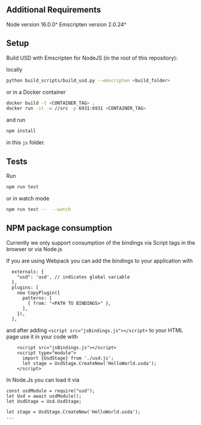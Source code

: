 Additional Requirements
-----------------------

Node version 16.0.0^
Emscripten version 2.0.24^

Setup
-----

Build USD with Emscripten for NodeJS (in the root of this repository):

locally
```sh
python build_scripts/build_usd.py --emscripten <build_folder>
```
or in a Docker container
```sh
docker build -t <CONTAINER_TAG> .
docker run -it -w //src -p 6931:6931 <CONTAINER_TAG>
```

and run

```sh
npm install
```

in this `js` folder.

Tests
------

Run

```sh
npm run test
```

or in watch mode

```sh
npm run test --  --watch
```

NPM package consumption
------------------------

Currently we only support consumption of the bindings via Script tags in the browser or via Node.js

If you are using Webpack you can add the bindings to your application with

```
  externals: {
    "usd": 'usd', // indicates global variable
  },
  plugins: [
    new CopyPlugin({
      patterns: [
        { from: "<PATH TO BINDINGS>" },
      ],
    }),
  ],
```

and after adding `<script src="jsBindings.js"></script>` to your HTML page use it in your code with

```
    <script src="jsBindings.js"></script>
    <script type="module">
      import {UsdStage} from './usd.js';
      let stage = UsdStage.CreateNew('HelloWorld.usda');
    </script>
```

In Node.Js you can load it via 
```
const usdModule = require("usd");
let Usd = await usdModule();
let UsdStage = Usd.UsdStage;

let stage = UsdStage.CreateNew('HelloWorld.usda');
...
```
